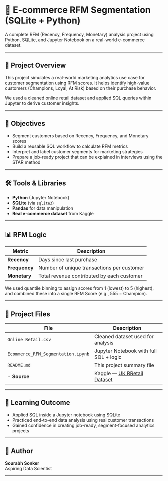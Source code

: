 # 🧮 E-commerce RFM Segmentation (SQLite + Python)

A complete RFM (Recency, Frequency, Monetary) analysis project using Python, SQLite, and Jupyter Notebook on a real-world e-commerce dataset.

---

## 📌 Project Overview

This project simulates a real-world marketing analytics use case for customer segmentation using RFM scores. It helps identify high-value customers (Champions, Loyal, At Risk) based on their purchase behavior.

We used a cleaned online retail dataset and applied SQL queries within Jupyter to derive customer insights.

---

## 🎯 Objectives

- Segment customers based on Recency, Frequency, and Monetary scores
- Build a reusable SQL workflow to calculate RFM metrics
- Interpret and label customer segments for marketing strategies
- Prepare a job-ready project that can be explained in interviews using the STAR method

---

## 🛠 Tools & Libraries

- **Python** (Jupyter Notebook)
- **SQLite** (via `sqlite3`)
- **Pandas** for data manipulation
- **Real e-commerce dataset** from Kaggle

---

## 📊 RFM Logic

| Metric     | Description                                 |
|------------|---------------------------------------------|
| **Recency**    | Days since last purchase                    |
| **Frequency**  | Number of unique transactions per customer  |
| **Monetary**   | Total revenue contributed by each customer  |

We used quantile binning to assign scores from 1 (lowest) to 5 (highest), and combined these into a single RFM Score (e.g., 555 = Champion).


---

## 📁 Project Files

| File                            | Description                              |
|---------------------------------|------------------------------------------|
| `Online Retail.csv`             | Cleaned dataset used for analysis        |
| `Ecommerce_RFM_Segmentation.ipynb` | Jupyter Notebook with full SQL + logic |
| `README.md`                     | This project summary file                |
| - **Source**                    | Kaggle — [UK RRetail Dataset](https://www.kaggle.com/datasets/carrie1/ecommerce-data) |

---

## 📘 Learning Outcome

- Applied SQL inside a Jupyter notebook using SQLite
- Practiced end-to-end data analysis using real customer transactions
- Gained confidence in creating job-ready, segment-focused analytics projects

---

## 👤 Author

**Sourabh Sonker**  
Aspiring Data Scientist

---

